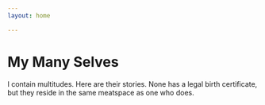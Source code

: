 ```yaml
---
layout: home

---
```


# My Many Selves
I contain multitudes. 
Here are their stories. 
None has a legal birth certificate, but they reside in the same meatspace as one who does.